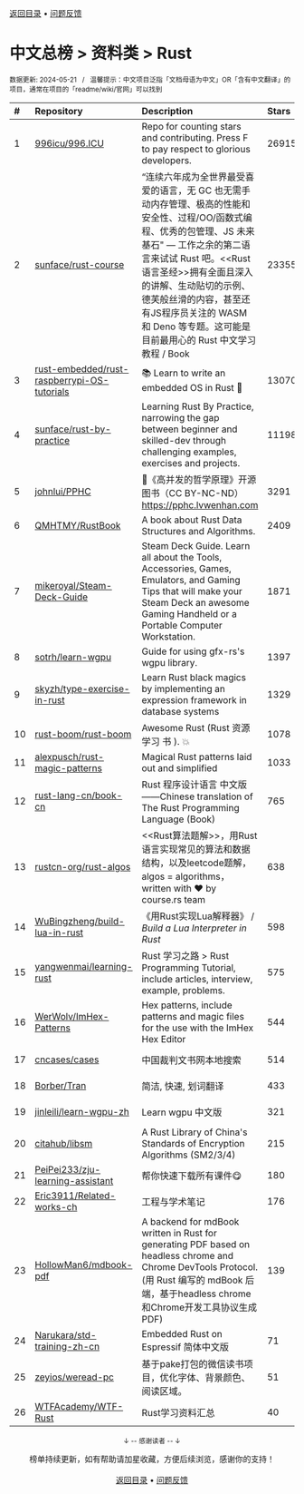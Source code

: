 <a href="https://github.com/GrowingGit/GitHub-Chinese-Top-Charts#github中文排行榜">返回目录</a> • <a href="/content/docs/feedback.md">问题反馈</a>

# 中文总榜 > 资料类 > Rust
<sub>数据更新: 2024-05-21&nbsp;&nbsp;&nbsp;/&nbsp;&nbsp;&nbsp;温馨提示：中文项目泛指「文档母语为中文」OR「含有中文翻译」的项目，通常在项目的「readme/wiki/官网」可以找到</sub>

|#|Repository|Description|Stars|Updated|
|:-|:-|:-|:-|:-|
|1|[996icu/996.ICU](https://github.com/996icu/996.ICU)|Repo for counting stars and contributing. Press F to pay respect to glorious developers.|269156|2024-05-12|
|2|[sunface/rust-course](https://github.com/sunface/rust-course)|“连续六年成为全世界最受喜爱的语言，无 GC 也无需手动内存管理、极高的性能和安全性、过程/OO/函数式编程、优秀的包管理、JS 未来基石" — 工作之余的第二语言来试试 Rust 吧。<<Rust语言圣经>>拥有全面且深入的讲解、生动贴切的示例、德芙般丝滑的内容，甚至还有JS程序员关注的 WASM 和 Deno 等专题。这可能是目前最用心的 Rust 中文学习教程 / Book |23355|2024-05-14|
|3|[rust-embedded/rust-raspberrypi-OS-tutorials](https://github.com/rust-embedded/rust-raspberrypi-OS-tutorials)|:books: Learn to write an embedded OS in Rust :crab:|13070|2024-02-10|
|4|[sunface/rust-by-practice](https://github.com/sunface/rust-by-practice)|Learning Rust By Practice,  narrowing the gap between beginner and skilled-dev through challenging examples, exercises and projects.|11198|2024-05-05|
|5|[johnlui/PPHC](https://github.com/johnlui/PPHC)|📙《高并发的哲学原理》开源图书（CC BY-NC-ND）https://pphc.lvwenhan.com|3291|2024-04-25|
|6|[QMHTMY/RustBook](https://github.com/QMHTMY/RustBook)|A book about Rust Data Structures and Algorithms.|2409|2024-04-16|
|7|[mikeroyal/Steam-Deck-Guide](https://github.com/mikeroyal/Steam-Deck-Guide)|Steam Deck Guide. Learn all about the Tools, Accessories, Games, Emulators, and Gaming Tips that will make your Steam Deck an awesome Gaming Handheld or a Portable Computer Workstation. |1871|2024-01-04|
|8|[sotrh/learn-wgpu](https://github.com/sotrh/learn-wgpu)|Guide for using gfx-rs's wgpu library.|1397|2024-05-18|
|9|[skyzh/type-exercise-in-rust](https://github.com/skyzh/type-exercise-in-rust)|Learn Rust black magics by implementing an expression framework in database systems|1329|2024-01-18|
|10|[rust-boom/rust-boom](https://github.com/rust-boom/rust-boom)|Awesome Rust (Rust 资源   学习   书 ). 💥|1078|2024-03-19|
|11|[alexpusch/rust-magic-patterns](https://github.com/alexpusch/rust-magic-patterns)|Magical Rust patterns laid out and simplified|1033|2024-05-11|
|12|[rust-lang-cn/book-cn](https://github.com/rust-lang-cn/book-cn)|Rust  程序设计语言 中文版——Chinese translation of The Rust Programming Language (Book)|765|2024-05-12|
|13|[rustcn-org/rust-algos](https://github.com/rustcn-org/rust-algos)|<<Rust算法题解>>，用Rust语言实现常见的算法和数据结构，以及leetcode题解，algos = algorithms，written with ❤️ by course.rs team|638|2024-02-09|
|14|[WuBingzheng/build-lua-in-rust](https://github.com/WuBingzheng/build-lua-in-rust)|《用Rust实现Lua解释器》 / _Build a Lua Interpreter in Rust_|598|2024-03-25|
|15|[yangwenmai/learning-rust](https://github.com/yangwenmai/learning-rust)|Rust 学习之路 > Rust Programming Tutorial, include articles, interview, example, problems.|575|2024-04-11|
|16|[WerWolv/ImHex-Patterns](https://github.com/WerWolv/ImHex-Patterns)|Hex patterns, include patterns and magic files for the use with the ImHex Hex Editor|544|2024-05-19|
|17|[cncases/cases](https://github.com/cncases/cases)|中国裁判文书网本地搜索|514|2024-05-20|
|18|[Borber/Tran](https://github.com/Borber/Tran)|简洁, 快速, 划词翻译|433|2024-05-20|
|19|[jinleili/learn-wgpu-zh](https://github.com/jinleili/learn-wgpu-zh)|Learn wgpu 中文版|321|2024-04-30|
|20|[citahub/libsm](https://github.com/citahub/libsm)|A Rust Library of China's Standards of Encryption Algorithms (SM2/3/4)|215|2023-12-26|
|21|[PeiPei233/zju-learning-assistant](https://github.com/PeiPei233/zju-learning-assistant)|帮你快速下载所有课件😋|180|2024-05-15|
|22|[Eric3911/Related-works-ch](https://github.com/Eric3911/Related-works-ch)|工程与学术笔记|176|2024-04-09|
|23|[HollowMan6/mdbook-pdf](https://github.com/HollowMan6/mdbook-pdf)|A backend for mdBook written in Rust for generating PDF based on headless chrome and Chrome DevTools Protocol. (用 Rust 编写的 mdBook 后端，基于headless chrome和Chrome开发工具协议生成PDF)|139|2024-04-27|
|24|[Narukara/std-training-zh-cn](https://github.com/Narukara/std-training-zh-cn)|Embedded Rust on Espressif 简体中文版|71|2024-03-25|
|25|[zeyios/weread-pc](https://github.com/zeyios/weread-pc)|基于pake打包的微信读书项目，优化字体、背景颜色、阅读区域。|51|2024-02-16|
|26|[WTFAcademy/WTF-Rust](https://github.com/WTFAcademy/WTF-Rust)|Rust学习资料汇总|40|2024-05-19|

<div align="center">
    <p><sub>↓ -- 感谢读者 -- ↓</sub></p>
    榜单持续更新，如有帮助请加星收藏，方便后续浏览，感谢你的支持！
</div>

<br/>

<div align="center"><a href="https://github.com/GrowingGit/GitHub-Chinese-Top-Charts#github中文排行榜">返回目录</a> • <a href="/content/docs/feedback.md">问题反馈</a></div>
